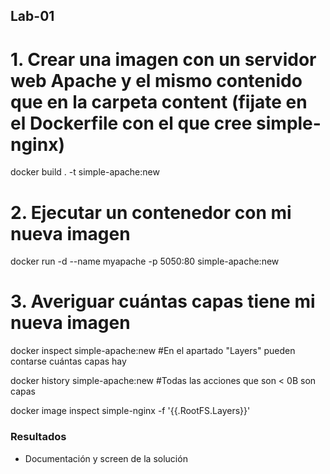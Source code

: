 ## Lab-01

# 1. Crear una imagen con un servidor web Apache y el mismo contenido que en la carpeta content (fijate en el Dockerfile con el que cree simple-nginx)
docker build . -t simple-apache:new

# 2. Ejecutar un contenedor con mi nueva imagen
docker run -d --name myapache -p 5050:80 simple-apache:new

# 3. Averiguar cuántas capas tiene mi nueva imagen
docker inspect simple-apache:new #En el apartado "Layers" pueden contarse cuántas capas hay

docker history simple-apache:new #Todas las acciones que son < 0B son capas

docker image inspect simple-nginx -f '{{.RootFS.Layers}}'


### Resultados

- Documentación y screen de la solución